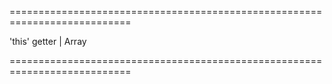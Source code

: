 ===========================================================================
<!--default-->'this'<!--/default-->
<!--type-->getter | Array<getter><!--/type-->
===========================================================================

<!--shortDescription-->

<!--/shortDescription-->

<!--fullDescription-->

<!--/fullDescription-->